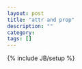 ```yaml
---
layout: post
title: "attr and prop"
description: ""
category: 
tags: []
---
```

{% include JB/setup %}
